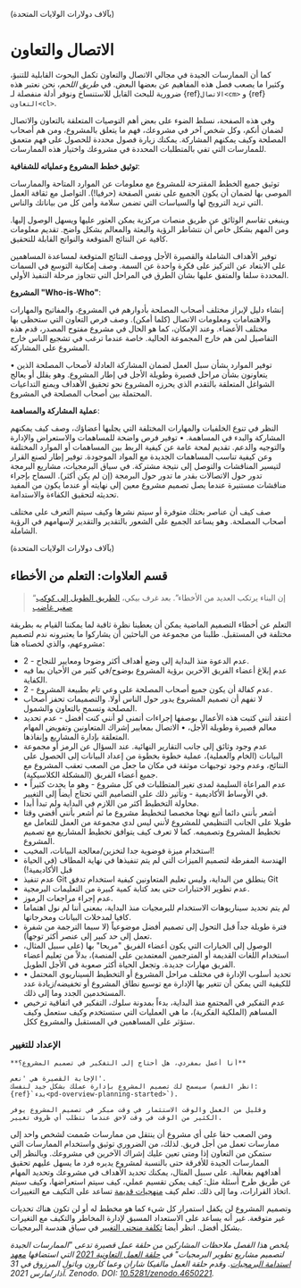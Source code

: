 (بآلاف دولارات الولايات المتحدة)
# الاتصال والتعاون

كما أن الممارسات الجيدة في مجالي الاتصال والتعاون تكمل البحوث القابلية للتنبؤ، وكثيرا ما يصعب فصل هذه المفاهيم عن بعضها البعض. في _طريق اللحم_، نحن نعتبر هذه ضرورية للبحث القابل للاستنساخ ونوفر أدلة منفصلة لـ {ref}`الاتصال<cm>` و {ref}`التعاون<cl>`.

وفي هذه الصفحة، نسلط الضوء على بعض أهم التوصيات المتعلقة بالتعاون والاتصال لضمان أنكم، وكل شخص آخر في مشروعك، فهم ما يتعلق بالمشروع، ومن هم أصحاب المصلحة وكيف يمكنهم المشاركة. يمكنك زيارة فصول محددة للحصول على فهم متعمق للممارسات التي تفي بالمتطلبات المحددة في مشروعك واختيار هذه الممارسات.

**توثيق خطط المشروع وعملياته للشفافية**:

توثيق جميع الخطط المقترحة للمشروع مع معلومات عن الموارد المتاحة والممارسات الموصى بها لضمان أن يكون الجميع على نفس الصفحة (حرفيا!). التواصل مع ثقافة العمل التي تريد الترويج لها والسياسات التي تضمن سلامة وأمن كل من بياناتك والناس.

وينبغي تقاسم الوثائق عن طريق منصات مركزية يمكن العثور عليها ويسهل الوصول إليها. ومن المهم بشكل خاص أن نتشاطر الرؤية والبعثة والمعالم بشكل واضح. تقديم معلومات كافية عن النتائج المتوقعة والنواتج القابلة للتحقيق.

توفير الأهداف الشاملة والقصيرة الأجل ووصف النتائج المتوقعة لمساعدة المساهمين على الابتعاد عن التركيز على فكرة واحدة عن السمة. وصف إمكانية التوسع في السمات المحددة سلفا والمتفق عليها بشأن الطرق في المراحل التي تتجاوز مرحلة التنفيذ الأولي.

**المشروع "Who-is-Who"**:

إنشاء دليل لإبراز مختلف أصحاب المصلحة بأدوارهم في المشروع، والمفاتيح والمهارات والاهتمامات ومعلومات الاتصال (كلما أمكن). وصف فرص التعاون التي ستحظى بها مختلف الأعضاء. وعند الإمكان، كما هو الحال في مشروع مفتوح المصدر، قدم هذه التفاصيل لمن هم خارج المجموعة الحالية. خاصة عندما ترغب في تشجيع الناس خارج المشروع على المشاركة.

• توفير الموارد بشأن سبل العمل لضمان المشاركة العادلة لأصحاب المصلحة الذين يتعاونون بشأن مراحل قصيرة وطويلة الأجل في إطار المشروع. وهو يقلل أو يعالج الشواغل المتعلقة بالتقدم الذي يحرزه المشروع نحو تحقيق الأهداف ويمنع التداعيات المحتملة بين أصحاب المصلحة في المشروع.

**عملية المشاركة والمساهمة**:

النظر في تنوع الخلفيات والمهارات المختلفة التي يجلبها أعضاؤك، وصف كيف يمكنهم المشاركة والبدء في المساهمة. • توفير فرص واضحة للمساهمات والاستعراض والإدارة والتوجيه والدعم. تقديم لمحة عامة عن كيفية الربط بين المساهمات أو الموارد المختلفة وعن كيفية تناسب المساهمات الجديدة مع المواد الموجودة. توفير إطار لصنع القرار لتيسير المناقشات والتوصل إلى نتيجة مشتركة. في سياق البرمجيات، مشاريع البرمجة تدور حول الاتصالات بقدر ما تدور حول البرمجة (إن لم يكن أكثر). السماح بإجراء مناقشات مستنيرة عندما يصل تصميم مشروع معين إلى نهايته أو عندما يكون من المفيد تحديثه لتحقيق الكفاءة والاستدامة.

صف كيف أن عناصر بحثك متوفرة أو سيتم نشرها وكيف سيتم التعرف على مختلف أصحاب المصلحة. وهو يساعد الجميع على الشعور بالتقدير والتقدير لإسهامهم في الرؤية الشاملة.


<!--
(pd-overview-repro-turingway)=
## _The Turing Way_ Chapter for Communication and Collaboration

We recommend reading the following chapters to understand effective communication and collaboration for project design.

### Basic Requirements
- {ref}`<>`
- {ref}`<>`
- {ref}`<>`

### Advanced Requirements
- {ref}`<>`
- {ref}`<>`
-->

(بآلاف دولارات الولايات المتحدة)
## قسم العلاوات: التعلم من الأخطاء

> “إن البناء يرتكب العديد من الأخطاء”. بعد غرف بيكي، [الطريق الطويل إلى كوكب صغير غاضب](https://www.goodreads.com/work/quotes/42270825)

التعلم عن أخطاء التصميم الماضية يمكن أن يعطينا نظرة ثاقبة لما يمكننا القيام به بطريقة مختلفة في المستقبل. طلبنا من مجموعة من الباحثين أن يشاركوا ما يعتبرونه ندم لتصميم مشروعهم، والذي لخصناه هنا:

- 2 - عدم الدعوة منذ البداية إلى وضع أهداف أكثر وضوحا ومعايير للنجاح.
- عدم إبلاغ أعضاء الفريق الآخرين برؤية المشروع بوضوح/في كثير من الأحيان بما فيه الكفاية.
- 2 - عدم كفالة أن يكون جميع أصحاب المصلحة على وعي تام بطبيعة المشروع.
- لا تفهم أن تصميم المشروع يدور حول الناس أولا. والتصميمات تحفز أصحاب المصلحة وتسمح بالتعاون والشمول.
- أعتقد أنني كتبت هذه الأعمال بوصفها إجراءات أتمنى لو أنني كنت أفضل - عدم تحديد معالم قصيرة وطويلة الأجل، • الاتصال بمعايير إشراك المتعاونين وتفويض المهام المتعلقة بإدارة المشاريع وإنفاذها.
- عدم وجود وثائق إلى جانب التقارير النهائية. عند السؤال عن الرمز أو مجموعة البيانات (الخام والعملية)، عملية خطوة بخطوة من إعداد البيانات إلى الحصول على النتائج، وعدم وجود توجيهات موثقة في مكان ما جعل من الصعب تعقب المشروع مع جميع أعضاء الفريق (المشكلة الكلاسيكية).
- • عدم المراعاة السليمة لمدى تغير المتطلبات في كل مشروع - وهو ما يحدث كثيراً في الأوساط الأكاديمية - وتأثير ذلك على التصاميم التي تحتاج أيضاً إلى التغيير.
- محاولة التخطيط أكثر من اللازم في البداية ولم تبدأ أبدا.
- أشعر بأنني دائما أتبع نهجا مخصصا لتخطيط مشروع ما ثم أشعر بأنني أقضي وقتا طويلا على الجانب التنظيمي للمشروع لأنني ليس لدي مجموعة من العمل للتعامل مع تخطيط المشروع وتصميمه. كما لا تعرف كيف يتوافق تخطيط المشاريع مع تصميم المشروع.
- استخدام ميزة فوضوية جدا لتخزين/معالجة البيانات، المخيب!
- الهندسة المفرطة لتصميم الميزات التي لم يتم تنفيذها في نهاية المطاف (في الحياة قبل الأكاديمية!)
- عدم تنفيذ Git ينطلق من البداية، وليس تعليم المتعاونين كيفية استخدام تدفق Git
- عدم تطوير الاختبارات حتى بعد كتابة كمية كبيرة من التعليمات البرمجية.
- عدم إجراء مراجعات الرموز.
- لم يتم تحديد سيناريوهات الاستخدام للبرمجيات منذ البداية، بمعنى أننا لم نول اهتماما كافيا لمدخلات البيانات ومخرجاتها.
- فترة طويلة جداً قبل التحول إلى تصميم أفضل موضوعياً (لا سيما الترجمة من شفرة تعمل إلى حد كبير إلى عنصر أكثر توجهاً).
- الوصول إلى الخيارات التي يكون أعضاء الفريق "مريحا" بها (على سبيل المثال، استخدام اللغات القديمة أو المترجمين المعتمدين على المنصة)، بدلاً من تعليم أعضاء الفريق مهارات جديدة. وتجعل الحياة أكثر صعوبة في الأجل الطويل.
- • تحديد أسلوب الإدارة في مختلف مراحل المشروع أو التخطيط السيناريوي المحتمل للكيفية التي يمكن أن تتغير بها الإدارة مع توسيع نطاق المشروع أو تخفيضه/زيادة عدد المستخدمين الجدد وما إلى ذلك.
- عدم التفكير في المجتمع منذ البداية، بدءاً بمدونة سلوك، التفكير في اتفاقية ترخيص المساهم (الملكية الفكرية)، ما هي العمليات التي ستستخدم وكيف ستعمل وكيف ستؤثر على المساهمين في المستقبل والمشروع ككل.

### الإعداد للتغيير

```{note}
**أنا أعمل بمفردي، هل أحتاج إلى التفكير في تصميم المشروع؟**

الإجابة القصيرة هي 'نعم'.
سيسمح لك تصميم المشروع بإدارة عملك بشكل جيد لنفسك (انظر القسم: {ref}`بدء<pd-overview-planning-started>`).

وقليل من العمل والوقت الاستثمار في وقت مبكر في تصميم المشروع يوفر الكثير من الوقت في وقت لاحق عندما تتطلب أي ظروف تغيير.
```

ومن الصعب حقا على أي مشروع أن ينتقل من ممارسات صُممت لشخص واحد إلى ممارسات تعمل من أجل فريق. لذلك، من الضروري توثيق واستخدام الممارسات التي ستمكن من التعاون إذا ومتى تعين عليك إشراك الآخرين في مشروعك. وبالنظر إلى الممارسات الجيدة للأفرقة حتى بالنسبة لمشروع يديره فرد ما يسهل عليهم تحقيق أهدافهم بفعالية. على سبيل المثال، يمكنك تحديد الأهداف في مشروعك وتحديد المهام عن طريق طرح أسئلة مثل: كيف يمكن تقسيم عملي، كيف سيتم استعراضها، وكيف سيتم اتخاذ القرارات، وما إلى ذلك. تعلم كيف [منهجيات قديمة](http://www.agilenutshell.com/) تساعد على التكيف مع التغييرات.

وتصميم المشروع لن يكفل استمرار كل شيء كما هو مخطط له أو لن تكون هناك تحديات غير متوقعة. غير أنه يساعد على الاستعداد المسبق لإدارة المخاطر والتكيف مع التغيرات بشكل أفضل. انظر أيضا [تكلفة منحنى التغيير](http://www.agilemodeling.com/essays/costOfChange.htm) في سياق هندسة البرمجيات.

_يلخص هذا الفصل ملاحظات المشاركين من حلقة عمل قصيرة تدعى "الممارسات الجيدة لتصميم مشاريع تطوير البرمجيات" في [حلقة العمل التعاونية 2021](https://www.software.ac.uk/cw21)  التي استضافها [معهد استدامة البرمجيات](https://www.software.ac.uk). وقدم حلقة العمل مالفيكا شاران وعما كارون وباتول المرزوق في 31 آذار/مارس 2021. Zenodo. DOI: [10.5281/zenodo.4650221](https://doi.org/10.5281/zenodo.4650221)._
